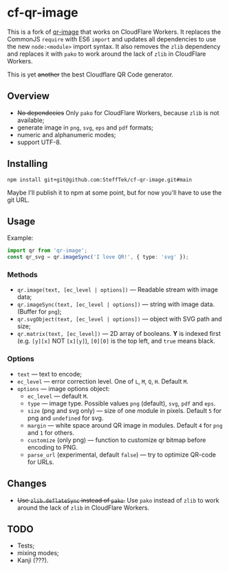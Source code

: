 cf-qr-image
========
This is a fork of [qr-image](https://github.com/alexeyten/qr-image) that works on CloudFlare Workers. It replaces the CommonJS `require` with ES6 `import` and updates all dependencies to use the new `node:<module>` import syntax. It also removes the `zlib` dependency and replaces it with `pako` to work around the lack of `zlib` in CloudFlare Workers.

This is yet ~~another~~ the best Cloudflare QR Code generator.

Overview
--------

  * ~~No dependecies~~ Only `pako` for CloudFlare Workers, because `zlib` is not available;
  * generate image in `png`, `svg`, `eps` and `pdf` formats;
  * numeric and alphanumeric modes;
  * support UTF-8.


Installing
-----

```shell
npm install git+git@github.com:SteffTek/cf-qr-image.git#main
```
Maybe I'll publish it to npm at some point, but for now you'll have to use the git URL.

Usage
-----

Example:
```typescript
import qr from 'qr-image';
const qr_svg = qr.imageSync('I love QR!', { type: 'svg' });
```

### Methods

  * `qr.image(text, [ec_level | options])` — Readable stream with image data;
  * `qr.imageSync(text, [ec_level | options])` — string with image data. (Buffer for `png`);
  * `qr.svgObject(text, [ec_level | options])` — object with SVG path and size;
  * `qr.matrix(text, [ec_level])` — 2D array of booleans. __Y__ is indexed first (e.g. `[y][x]` NOT `[x][y]`), `[0][0]` is the top left, and `true` means black.


### Options

  * `text` — text to encode;
  * `ec_level` — error correction level. One of `L`, `M`, `Q`, `H`. Default `M`.
  * `options` — image options object:
    * `ec_level` — default `M`.
    * `type` — image type. Possible values `png` (default), `svg`, `pdf` and `eps`.
    * `size` (png and svg only) — size of one module in pixels. Default `5` for png and `undefined` for svg.
    * `margin` — white space around QR image in modules. Default `4` for `png` and `1` for others.
    * `customize` (only png) — function to customize qr bitmap before encoding to PNG.
    * `parse_url` (experimental, default `false`) — try to optimize QR-code for URLs.

Changes
-------

  * ~~Use `zlib.deflateSync` instead of `pako`.~~ Use `pako` instead of `zlib` to work around the lack of `zlib` in CloudFlare Workers.


TODO
----

  * Tests;
  * mixing modes;
  * Kanji (???).
